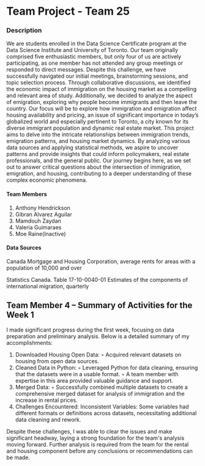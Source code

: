 # Team Project - Team 25

### Description  

We are students enrolled in the Data Science Certificate program at the Data Science Institute and University of Toronto. Our team originally comprised five enthusiastic members, but only four of us are actively participating, as one member has not attended any group meetings or responded to direct messages.
Despite this challenge, we have successfully navigated our initial meetings, brainstorming sessions, and topic selection process. Through collaborative discussions, we identified the economic impact of immigration on the housing market as a compelling and relevant area of study. Additionally, we decided to analyze the aspect of emigration, exploring why people become immigrants and then leave the country. Our focus will be to explore how immigration and emigration affect housing availability and pricing, an issue of significant importance in today’s globalized world and especially pertinent to Toronto, a city known for its diverse immigrant population and dynamic real estate market.
This project aims to delve into the intricate relationships between immigration trends, emigration patterns, and housing market dynamics. By analyzing various data sources and applying statistical methods, we aspire to uncover patterns and provide insights that could inform policymakers, real estate professionals, and the general public. Our journey begins here, as we set out to answer critical questions about the intersection of immigration, emigration, and housing, contributing to a deeper understanding of these complex economic phenomena.


#### Team Members
1. Anthony Hendrickson
2. Gibran Alvarez Aguilar
3. Mamdouh Zaydan
4. Valeria Guimaraes
5. Moe Raine(Inactive)



#### Data Sources

Canada Mortgage and Housing Corporation, average rents for areas with a population of 10,000 and over 

Statistics Canada. Table 17-10-0040-01  Estimates of the components of international migration, quarterly

## Team Member 4 – Summary of Activities for the Week 1

I made significant progress during the first week, focusing on data preparation and preliminary analysis. Below is a detailed summary of my accomplishments:
1. Downloaded Housing Open Data:
 ◦ Acquired relevant datasets on housing from open data sources.
2. Cleaned Data in Python:
  ◦ Leveraged Python for data cleaning, ensuring that the datasets were in a usable format.
  ◦ A team member with expertise in this area provided valuable guidance and support.
3. Merged Data:
  ◦ Successfully combined multiple datasets to create a comprehensive merged dataset for analysis of immigration and the increase in rental prices.
4. Challenges Encountered:
  Inconsistent Variables: Some variables had different formats or definitions across datasets, necessitating additional data cleaning and rework.

Despite these challenges, I was able to clear the issues and make significant headway, laying a strong foundation for the team's analysis moving forward. Further analysis is required from the team for the rental and housing component before any conclusions or recommendations can be made. 